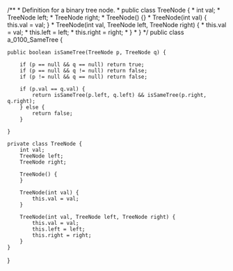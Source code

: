 /\*\* \* Definition for a binary tree node. \* public class TreeNode {
\* int val; \* TreeNode left; \* TreeNode right; \* TreeNode() {} \*
TreeNode(int val) { this.val = val; } \* TreeNode(int val, TreeNode
left, TreeNode right) { \* this.val = val; \* this.left = left; \*
this.right = right; \* } \* } \*/ public class a_0100_SameTree {

    public boolean isSameTree(TreeNode p, TreeNode q) {

        if (p == null && q == null) return true;
        if (p == null && q != null) return false;
        if (p != null && q == null) return false;

        if (p.val == q.val) {
            return isSameTree(p.left, q.left) && isSameTree(p.right, q.right);
        } else {
            return false;
        }

    }

    private class TreeNode {
        int val;
        TreeNode left;
        TreeNode right;

        TreeNode() {
        }

        TreeNode(int val) {
            this.val = val;
        }

        TreeNode(int val, TreeNode left, TreeNode right) {
            this.val = val;
            this.left = left;
            this.right = right;
        }
    }

}
